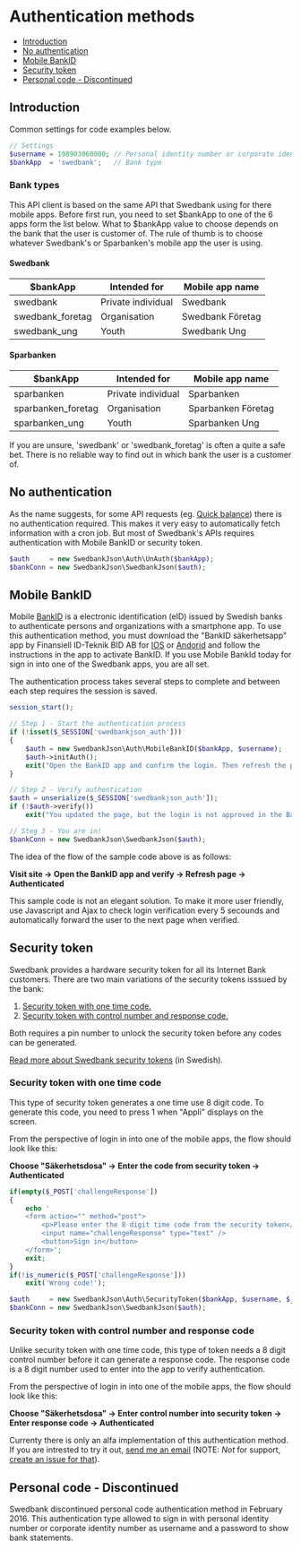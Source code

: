 # Authentication methods

* [Introduction](#introduction)
* [No authentication](#no-authentication)
* [Mobile BankID](#mobile-bankid)
* [Security token](#security-token)
* [Personal code - Discontinued](#personal-code---discontinued)

## Introduction
Common settings for code examples below.

```php
// Settings
$username = 198903060000; // Personal identity number or corporate identity number (personnummer/organisationsnummer)
$bankApp  = 'swedbank';   // Bank type
```

### Bank types
This API client is based on the same API that Swedbank using for there mobile apps. Before first run, you need to set $bankApp to one of the 6 apps form the list below.
What to $bankApp value to choose depends on the bank that the user is customer of. The rule of thumb is to choose whatever Swedbank's or Sparbanken's mobile app the user is using.

#### Swedbank
| $bankApp | Intended for | Mobile app name |
| --- | --- | --- |
| swedbank | Private individual | Swedbank | 
| swedbank_foretag | Organisation | Swedbank Företag | 
| swedbank_ung | Youth | Swedbank Ung |

#### Sparbanken
| $bankApp | Intended for | Mobile app name |
| --- | --- | --- |
| sparbanken | Private individual | Sparbanken | 
| sparbanken_foretag | Organisation | Sparbanken Företag | 
| sparbanken_ung | Youth | Sparbanken Ung |

If you are unsure, 'swedbank' or 'swedbank_foretag' is often a quite a safe bet. There is no reliable way to find out in which bank the user is a customer of.

## No authentication
As the name suggests, for some API requests (eg. [Quick balance](../INSTALL.md#quick-balance)) there is no authentication required.
This makes it very easy to automatically fetch information with a cron job.
But most of Swedbank's APIs requires authentication with Mobile BankID or security token. 

```php
$auth     = new SwedbankJson\Auth\UnAuth($bankApp);
$bankConn = new SwedbankJson\SwedbankJson($auth);
```

## Mobile BankID
Mobile [BankID](https://www.bankid.com/en/) is a electronic identification (eID) issued by Swedish banks to authenticate persons and organizations with a smartphone app.
To use this authentication method, you must download the "BankID säkerhetsapp" app by Finansiell ID-Teknik BID AB for [IOS](https://itunes.apple.com/us/app/bankid-sakerhetsapp/id433151512?mt=8) or [Andorid](https://play.google.com/store/apps/details?id=com.bankid.bus&hl=en)
and follow the instructions in the app to activate BankID. If you use Mobile BankId today for sign in into one of the Swedbank apps, you are all set.

The authentication process takes several steps to complete and between each step requires the session is saved. 

```php
session_start();

// Step 1 - Start the authentication process
if (!isset($_SESSION['swedbankjson_auth']))
{
    $auth = new SwedbankJson\Auth\MobileBankID($bankApp, $username);
    $auth->initAuth();
    exit("Open the BankID app and confirm the login. Then refresh the page.");
}

// Step 2 - Verify authentication
$auth = unserialize($_SESSION['swedbankjson_auth']);
if (!$auth->verify())
    exit("You updated the page, but the login is not approved in the BankID app. Please try again.");

// Steg 3 - You are in!
$bankConn = new SwedbankJson\SwedbankJson($auth);
```

The idea of the flow of the sample code above is as follows:

**Visit site -> Open the BankID app and verify -> Refresh page -> Authenticated**

This sample code is not an elegant solution. To make it more user friendly, use Javascript and Ajax to check login verification every 5 secounds and automatically forward the user to the next page when verified.

## Security token
Swedbank provides a hardware security token for all its Internet Bank customers. There are two main variations of the security tokens isssued by the bank:

1. [Security token with one time code.](#security-token-with-one-time-code)
1. [Security token with control number and response code.](#security-token-with-control-number-and-response-code)

Both requires a pin number to unlock the security token before any codes can be generated. 

[Read more about Swedbank security tokens](https://hjalp.swedbank.se/sidhjalp-internetbanken-privat/sakerhetsdosa/index.htm) (in Swedish).

### Security token with one time code
This type of security token generates a one time use 8 digit code. To generate this code, you need to press 1 when "Appli" displays on the screen.

From the perspective of login in into one of the mobile apps, the flow should look like this:

**Choose "Säkerhetsdosa" -> Enter the code from security token -> Authenticated**

```php
if(empty($_POST['challengeResponse'])
{
    echo '
    <form action="" method="post">
        <p>Please enter the 8 digit time code from the security token</p>
        <input name="challengeResponse" type="text" />
        <button>Sign in</button>
    </form>';
    exit;
}
if(!is_numeric($_POST['challengeResponse']))
    exit('Wrong code!');

$auth     = new SwedbankJson\Auth\SecurityToken($bankApp, $username, $_POST['challengeResponse']);
$bankConn = new SwedbankJson\SwedbankJson($auth);
```

### Security token with control number and response code
Unlike security token with one time code, this type of token needs a 8 digit control number before it can generate a response code.
The response code is a 8 digit number used to enter into the app to verify authentication.

From the perspective of login in into one of the mobile apps, the flow should look like this:

**Choose "Säkerhetsdosa" -> Enter control number into security token -> Enter response code -> Authenticated**

Currenty there is only an alfa implementation of this authentication method. If you are intrested to try it out, [send me an email](http://wallmander.net/contact/) (NOTE: *Not* for support, [create an issue for that](https://github.com/walle89/SwedbankJson/issues)).

## Personal code - Discontinued
Swedbank discontinued personal code authentication method in February 2016.
This authentication type allowed to sign in with personal identity number or corporate identity number as username and a password to show bank statements.